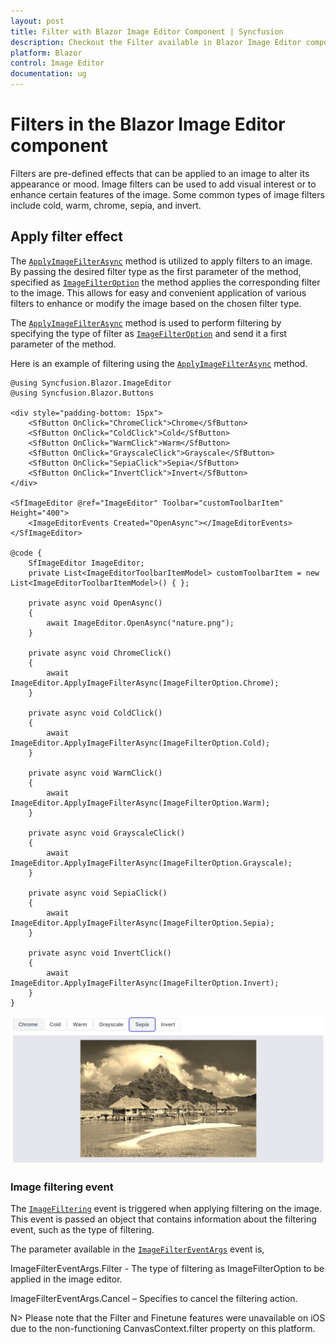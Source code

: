 ```yaml
---
layout: post
title: Filter with Blazor Image Editor Component | Syncfusion
description: Checkout the Filter available in Blazor Image Editor component in Blazor Server App and Blazor WebAssembly App.
platform: Blazor
control: Image Editor
documentation: ug
---
```


# Filters in the Blazor Image Editor component

Filters are pre-defined effects that can be applied to an image to alter its appearance or mood. Image filters can be used to add visual interest or to enhance certain features of the image. Some common types of image filters include cold, warm, chrome, sepia, and invert.
## Apply filter effect 

The [`ApplyImageFilterAsync`](https://help.syncfusion.com/cr/blazor/Syncfusion.Blazor.ImageEditor.SfImageEditor.html#Syncfusion_Blazor_ImageEditor_SfImageEditor_ApplyImageFilterAsync_Syncfusion_Blazor_ImageEditor_ImageFilterOption_) method is utilized to apply filters to an image. By passing the desired filter type as the first parameter of the method, specified as [`ImageFilterOption`](https://help.syncfusion.com/cr/blazor/Syncfusion.Blazor.ImageEditor.ImageFilterOption.html) the method applies the corresponding filter to the image. This allows for easy and convenient application of various filters to enhance or modify the image based on the chosen filter type.

The [`ApplyImageFilterAsync`](https://help.syncfusion.com/cr/blazor/Syncfusion.Blazor.ImageEditor.SfImageEditor.html#Syncfusion_Blazor_ImageEditor_SfImageEditor_ApplyImageFilterAsync_Syncfusion_Blazor_ImageEditor_ImageFilterOption_) method is used to perform filtering by specifying the type of filter as [`ImageFilterOption`]() and send it a first parameter of the method. 

Here is an example of filtering using the [`ApplyImageFilterAsync`](https://help.syncfusion.com/cr/blazor/Syncfusion.Blazor.ImageEditor.SfImageEditor.html#Syncfusion_Blazor_ImageEditor_SfImageEditor_ApplyImageFilterAsync_Syncfusion_Blazor_ImageEditor_ImageFilterOption_) method.

```cshtml
@using Syncfusion.Blazor.ImageEditor
@using Syncfusion.Blazor.Buttons

<div style="padding-bottom: 15px">
    <SfButton OnClick="ChromeClick">Chrome</SfButton>
    <SfButton OnClick="ColdClick">Cold</SfButton>
    <SfButton OnClick="WarmClick">Warm</SfButton>
    <SfButton OnClick="GrayscaleClick">Grayscale</SfButton>
    <SfButton OnClick="SepiaClick">Sepia</SfButton>
    <SfButton OnClick="InvertClick">Invert</SfButton>
</div>

<SfImageEditor @ref="ImageEditor" Toolbar="customToolbarItem" Height="400">
    <ImageEditorEvents Created="OpenAsync"></ImageEditorEvents>
</SfImageEditor>

@code {
    SfImageEditor ImageEditor;
    private List<ImageEditorToolbarItemModel> customToolbarItem = new List<ImageEditorToolbarItemModel>() { };

    private async void OpenAsync()
    {
        await ImageEditor.OpenAsync("nature.png");
    }

    private async void ChromeClick()
    {
        await ImageEditor.ApplyImageFilterAsync(ImageFilterOption.Chrome);
    }

    private async void ColdClick()
    {
        await ImageEditor.ApplyImageFilterAsync(ImageFilterOption.Cold);
    }

    private async void WarmClick()
    {
        await ImageEditor.ApplyImageFilterAsync(ImageFilterOption.Warm);
    }

    private async void GrayscaleClick()
    {
        await ImageEditor.ApplyImageFilterAsync(ImageFilterOption.Grayscale);
    }

    private async void SepiaClick()
    {
        await ImageEditor.ApplyImageFilterAsync(ImageFilterOption.Sepia);
    }

    private async void InvertClick()
    {
        await ImageEditor.ApplyImageFilterAsync(ImageFilterOption.Invert);
    }
}
```

![Blazor Image Editor with Filter an image](./images/blazor-image-editor-filter.jpg)

### Image filtering event 

The [`ImageFiltering`](https://help.syncfusion.com/cr/blazor/Syncfusion.Blazor.ImageEditor.ImageEditorEvents.html#Syncfusion_Blazor_ImageEditor_ImageEditorEvents_ImageFiltering) event is triggered when applying filtering on the image. This event is passed an object that contains information about the filtering event, such as the type of filtering. 

The parameter available in the [`ImageFilterEventArgs`](https://help.syncfusion.com/cr/blazor/Syncfusion.Blazor.ImageEditor.ImageFilterEventArgs.html) event is, 

ImageFilterEventArgs.Filter - The type of filtering as ImageFilterOption to be applied in the image editor. 

ImageFilterEventArgs.Cancel – Specifies to cancel the filtering action.

N> Please note that the Filter and Finetune features were unavailable on iOS due to the non-functioning CanvasContext.filter property on this platform.
